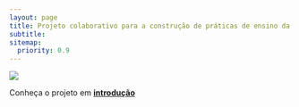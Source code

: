 ```yaml
---
layout: page
title: Projeto colaborativo para a construção de práticas de ensino da hidrologia
subtitle: 
sitemap:
  priority: 0.9
---
```


<img src="{{ '/assets/img/pudhina.jpg' | prepend: site.baseurl }}" id="about-img">

<div id="describe-text">
	<p></p>
	<p>Conheça o projeto em <strong> <a href="/aguanaeducacao/introducao"> introdução</a> </strong></p>
</div>